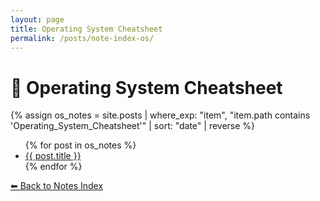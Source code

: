 ```yaml
---
layout: page
title: Operating System Cheatsheet
permalink: /posts/note-index-os/
---
```


# 📘 Operating System Cheatsheet

{% assign os_notes = site.posts | where_exp: "item", "item.path contains 'Operating_System_Cheatsheet'" | sort: "date" | reverse %}
<ul>
  {% for post in os_notes %}
    <li><a href="{{ post.url }}">{{ post.title }}</a></li>
  {% endfor %}
</ul>

<p><a href="/posts/">⬅ Back to Notes Index</a></p>

